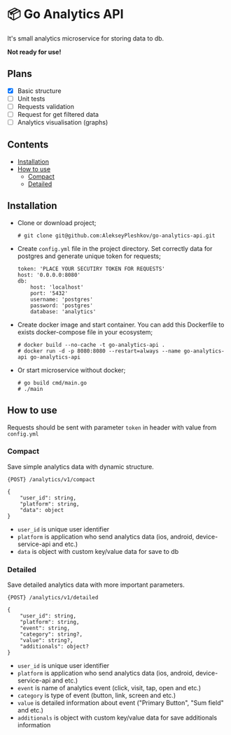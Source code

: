 # 📦 Go Analytics API

It's small analytics microservice for storing data to db.

**Not ready for use!**

## Plans

- [x] Basic structure
- [ ] Unit tests
- [ ] Requests validation
- [ ] Request for get filtered data
- [ ] Analytics visualisation (graphs)

## Contents

- [Installation](#installation)
- [How to use](#how-to-use)
    - [Compact](#compact)
    - [Detailed](#detailed)

## Installation

- Clone or download project;
    ```
    # git clone git@github.com:AlekseyPleshkov/go-analytics-api.git
    ```
- Create `config.yml` file in the project directory. Set correctly data for postgres and generate unique token for requests;
    ```
    token: 'PLACE YOUR SECUTIRY TOKEN FOR REQUESTS'
    host: '0.0.0.0:8080'
    db:
        host: 'localhost'
        port: '5432'
        username: 'postgres'
        password: 'postgres'
        database: 'analytics'
    ```
- Create docker image and start container. You can add this Dockerfile to exists docker-compose file in your ecosystem;
    ```
    # docker build --no-cache -t go-analytics-api .
    # docker run -d -p 8080:8080 --restart=always --name go-analytics-api go-analytics-api
    ```
- Or start microservice without docker;
    ```
    # go build cmd/main.go
    # ./main
    ```

## How to use

Requests should be sent with parameter `token` in header with value from `config.yml`

### Compact

Save simple analytics data with dynamic structure.

```
{POST} /analytics/v1/compact

{
    "user_id": string,
    "platform": string,
    "data": object
}
```

- `user_id` is unique user identifier
- `platform` is application who send analytics data (ios, android, device-service-api and etc.)
- `data` is object with custom key/value data for save to db

### Detailed

Save detailed analytics data with more important parameters.

```
{POST} /analytics/v1/detailed

{
    "user_id": string,
    "platform": string,
    "event": string,
    "category": string?,
    "value": string?,
    "additionals": object?
}
```

- `user_id` is unique user identifier
- `platform` is application who send analytics data (ios, android, device-service-api and etc.)
- `event` is name of analytics event (click, visit, tap, open and etc.)
- `category` is type of event (button, link, screen and etc.)
- `value` is detailed information about event ("Primary Button", "Sum field" and etc.)
- `additionals` is object with custom key/value data for save additionals information